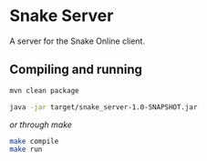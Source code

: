 # Snake Server

A server for the Snake Online client. 

## Compiling and running

```bash
mvn clean package
```
```bash
java -jar target/snake_server-1.0-SNAPSHOT.jar
```

_or through make_
```bash
make compile
make run
```
